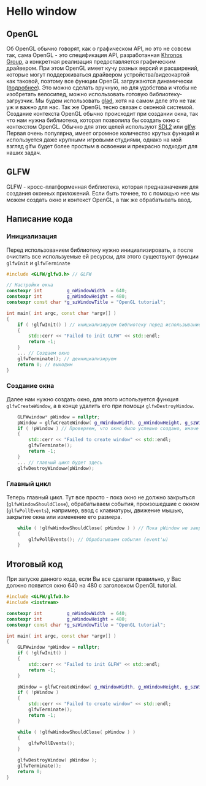 # Hello window

## OpenGL

Об OpenGL обычно говорят, как о графическом API, но это не совсем так, сама OpenGL - это спецификация API, разработанная [Khronos Group](http://www.khronos.org/), а конкретная реализация предоставляется графическим драйвером.
При этом OpenGL имеет кучу разных версий и расширений, которые могут поддерживаться драйвером устройства/видеокартой как таковой, поэтому все функции OpenGL загружаются динамически ([подробнее](https://en.wikipedia.org/wiki/Dynamic_linker)). Это можно сделать вручную, но для удобствва и чтобы не изобретать велосипед, можно использовать готовую библиотеку-загрузчик. Мы будем использовать [glad](gen.glad.sh), хотя на самом деле это не так уж и важно для нас.
Так же OpenGL тесно связан с оконной системой. Создание контекста OpenGL обычно происходит при создании окна, так что нам нужна библиотека, которая позволила бы создать окно с контекстом OpenGL. Обычно для этих целей используют [SDL2](https://libsdl.org) или [glfw](https://www.glfw.org). Первая очень популярна, имеет огромное количество крутых функций и используется даже крупными игровыми студиями, однако на мой взгляд glfw будет более простым в освоении и прекрасно подходит для наших задач.

## GLFW

GLFW - кросс-платформенная библиотека, которая предназначения для создания оконных приложений. Если быть точнее, то с помощью нее мы можем создать окно и контекст OpenGL, а так же обрабатывать ввод.

## Написание кода

### Инициализация

Перед использованием библиотеку нужно инициализировать, а после очистить все используемые ей ресурсы, для этого существуют функции `glfwInit` и `glfwTerminate`

```cpp
#include <GLFW/glfw3.h> // GLFW

// Настройки окна
constexpr int         g_nWindowWidth  = 640;
constexpr int         g_nWindowHeight = 480;
constexpr const char *g_szWindowTitle = "OpenGL tutorial";

int main( int argc, const char *argv[] )
{
    if ( !glfwInit() ) // инициализируем библиотеку перед использыванием и проверяем успех
    {
        std::cerr << "Failed to init GLFW" << std::endl;
        return -1;
    }
    ... // Создаем окно
    glfwTerminate(); // деинициализируем
    return 0; // выходим
}
```

### Создание окна

Далее нам нужно создать окно, для этого используется функция `glfwCreateWindow`, а в конце удалить его при помощи `glfwDestroyWindow`.

```cpp
    GLFWwindow* pWindow = nullptr;
    pWindow = glfwCreateWindow( g_nWindowWidth, g_nWindowHeight, g_szWindowTitle, nullptr, nullptr ); // передаем ширину, высоту и заголовок окна, два последних параметра - monitor (используется для создания полноэкранного окна) и share ()
    if ( !pWindow ) // Проверяем, что окно было успешно создано, иначе выводим сообщение об ошибку, деинициализируем glfw и закрываем приложение
    {
        std::cerr << "Failed to create window" << std::endl;
        glfwTerminate();
        return -1;
    }
    ... // главный цикл будет здесь
    glfwDestroyWindoww(pWindow);
```

### Главный цикл

Теперь главный цикл. Тут все просто - пока окно не должно закрыться (`glfwWindowShouldClose`), обрабатываем события, произошедшие с окном (`glfwPollEvents`), например, ввод с клавиатуры, движение мышью, закрытие окна или изменение его размера.

```cpp
    while ( !glfwWindowShouldClose( pWindow ) ) // Пока pWindow не закрыто
    {
        glfwPollEvents(); // Обрабатываем события (event'ы)
    }
```

## Итоговый код

При запуске данного кода, если Вы все сделали правильно, у Вас должно появится окно 640 на 480 с заголовком OpenGL tutorial.

```cpp
#include <GLFW/glfw3.h>
#include <iostream>

constexpr int         g_nWindowWidth  = 640;
constexpr int         g_nWindowHeight = 480;
constexpr const char *g_szWindowTitle = "OpenGL tutorial";

int main( int argc, const char *argv[] )
{
    GLFWwindow *pWindow = nullptr;
    if ( !glfwInit() )
    {
        std::cerr << "Failed to init GLFW" << std::endl;
        return -1;
    }

    pWindow = glfwCreateWindow( g_nWindowWidth, g_nWindowHeight, g_szWindowTitle, nullptr, nullptr );
    if ( !pWindow )
    {
        std::cerr << "Failed to create window" << std::endl;
        glfwTerminate();
        return -1;
    }

    while ( !glfwWindowShouldClose( pWindow ) )
    {
        glfwPollEvents();
    }

    glfwDestroyWindow( pWindow );
    glfwTerminate();
    return 0;
}
```
